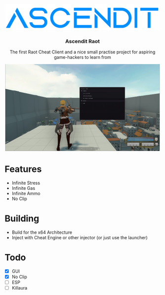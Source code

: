 <!-- PROJECT LOGO -->
<br />
<div align="center">
  <a href="https://github.com/NotNanook/Ascendit-Raot">
    <img src="images/logoBig.png" alt="Logo" width="500">
  </a>

  <h3 align="center">Ascendit Raot</h3>

  <p align="center">
    The first Raot Cheat Client and a nice small practise project for aspiring game-hackers to learn from
  </p>
  
  <a href="https://github.com/NotNanook/Ascendit-Raot">
    <img src="images/Showcase.jpg" alt="Showcase" width="500">
  </a>
</div>

# Features
- Infinite Stress
- Infinite Gas
- Infinite Ammo
- No Clip

# Building
- Build for the x64 Architecture
- Inject with Cheat Engine or other injector (or just use the launcher)

# Todo
- [X] GUI
- [X] No Clip
- [ ] ESP
- [ ] Killaura
